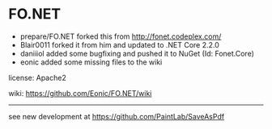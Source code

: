 # FO.NET

- prepare/FO.NET forked this from http://fonet.codeplex.com/
- Blair0011 forked it from him and updated to .NET Core 2.2.0
- daniiiol added some bugfixing and pushed it to NuGet (Id: Fonet.Core)
- eonic added some missing files to the wiki

license: Apache2

wiki: https://github.com/Eonic/FO.NET/wiki

---
see new development at https://github.com/PaintLab/SaveAsPdf
